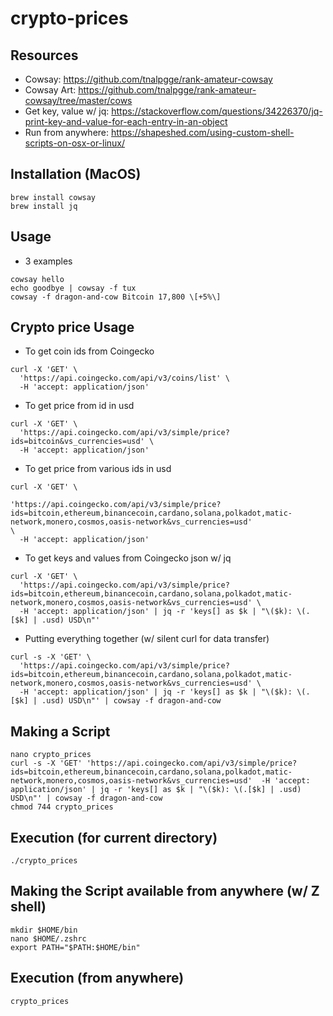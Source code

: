 # crypto-prices

## Resources
* Cowsay: https://github.com/tnalpgge/rank-amateur-cowsay
* Cowsay Art: https://github.com/tnalpgge/rank-amateur-cowsay/tree/master/cows
* Get key, value w/ jq: https://stackoverflow.com/questions/34226370/jq-print-key-and-value-for-each-entry-in-an-object
* Run from anywhere: https://shapeshed.com/using-custom-shell-scripts-on-osx-or-linux/

## Installation (MacOS)
```
brew install cowsay
brew install jq
```

## Usage
* 3 examples
```
cowsay hello
echo goodbye | cowsay -f tux
cowsay -f dragon-and-cow Bitcoin 17,800 \[+5%\]
```

## Crypto price Usage
* To get coin ids from Coingecko
```
curl -X 'GET' \
  'https://api.coingecko.com/api/v3/coins/list' \
  -H 'accept: application/json'
```

* To get price from id in usd
```
curl -X 'GET' \
  'https://api.coingecko.com/api/v3/simple/price?ids=bitcoin&vs_currencies=usd' \
  -H 'accept: application/json'
```
* To get price from various ids in usd
```
curl -X 'GET' \
  
'https://api.coingecko.com/api/v3/simple/price?ids=bitcoin,ethereum,binancecoin,cardano,solana,polkadot,matic-network,monero,cosmos,oasis-network&vs_currencies=usd' 
\
  -H 'accept: application/json'
```

* To get keys and values from Coingecko json w/ jq
```
curl -X 'GET' \
  'https://api.coingecko.com/api/v3/simple/price?ids=bitcoin,ethereum,binancecoin,cardano,solana,polkadot,matic-network,monero,cosmos,oasis-network&vs_currencies=usd' \
  -H 'accept: application/json' | jq -r 'keys[] as $k | "\($k): \(.[$k] | .usd) USD\n"'
```

* Putting everything together (w/ silent curl for data transfer)
```
curl -s -X 'GET' \
  'https://api.coingecko.com/api/v3/simple/price?ids=bitcoin,ethereum,binancecoin,cardano,solana,polkadot,matic-network,monero,cosmos,oasis-network&vs_currencies=usd' \
  -H 'accept: application/json' | jq -r 'keys[] as $k | "\($k): \(.[$k] | .usd) USD\n"' | cowsay -f dragon-and-cow
```

## Making a Script
```
nano crypto_prices
curl -s -X 'GET' 'https://api.coingecko.com/api/v3/simple/price?ids=bitcoin,ethereum,binancecoin,cardano,solana,polkadot,matic-network,monero,cosmos,oasis-network&vs_currencies=usd'  -H 'accept: application/json' | jq -r 'keys[] as $k | "\($k): \(.[$k] | .usd) USD\n"' | cowsay -f dragon-and-cow
chmod 744 crypto_prices
```

## Execution (for current directory)
```
./crypto_prices
```

## Making the Script available from anywhere (w/ Z shell)
```
mkdir $HOME/bin
nano $HOME/.zshrc 
export PATH="$PATH:$HOME/bin"
```

## Execution (from anywhere)
```
crypto_prices
```
